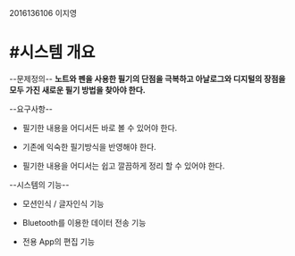2016136106 이지영

 #시스템 개요 
===============

--문제정의--
**노트와 펜을 사용한 필기의 단점을 극복하고 아날로그와 디지털의 장점을 모두 가진 새로운 필기 방법을 찾아야 한다.**

--요구사항--
* 필기한 내용을 어디서든 바로 볼 수 있어야 한다.
- 기존에 익숙한 필기방식을 반영해야 한다.
+ 필기한 내용을 어디서는 쉽고 깔끔하게 정리 할 수 있어야 한다.

--시스템의 기능--
* 모션인식 / 글자인식 기능
- Bluetooth를 이용한 데이터 전송 기능
+ 전용 App의 편집 기능


